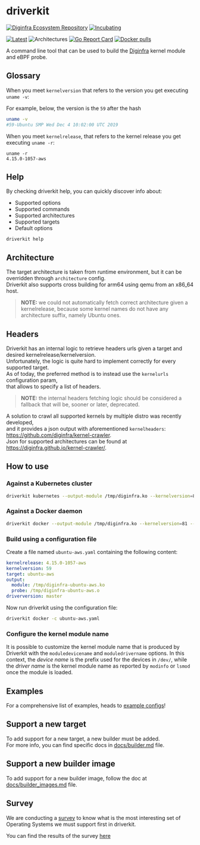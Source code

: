 # driverkit

[![Diginfra Ecosystem Repository](https://github.com/diginfra/evolution/blob/main/repos/badges/diginfra-ecosystem-blue.svg)](https://github.com/diginfra/evolution/blob/main/REPOSITORIES.md#ecosystem-scope) [![Incubating](https://img.shields.io/badge/status-incubating-orange?style=for-the-badge)](https://github.com/diginfra/evolution/blob/main/REPOSITORIES.md#incubating)

[![Latest](https://img.shields.io/github/v/release/diginfra/driverkit?style=for-the-badge)](https://github.com/diginfra/driverkit/releases/latest)
![Architectures](https://img.shields.io/badge/ARCHS-x86__64%7Caarch64-blueviolet?style=for-the-badge)
[![Go Report Card](https://goreportcard.com/badge/github.com/diginfra/driverkit?style=for-the-badge)](https://goreportcard.com/report/github.com/diginfra/driverkit)
[![Docker pulls](https://img.shields.io/docker/pulls/diginfra/driverkit?style=for-the-badge)](https://hub.docker.com/r/diginfra/driverkit)

A command line tool that can be used to build the [Diginfra](https://github.com/diginfra/diginfra) kernel module and eBPF probe.

## Glossary

When you meet `kernelversion` that refers to the version you get executing `uname -v`:

For example, below, the version is the `59` after the hash

```bash
uname -v
#59-Ubuntu SMP Wed Dec 4 10:02:00 UTC 2019
```

When you meet `kernelrelease`, that refers to the kernel release you get executing `uname -r`:

```
uname -r
4.15.0-1057-aws
```

## Help

By checking driverkit help, you can quickly discover info about:
* Supported options
* Supported commands
* Supported architectures
* Supported targets
* Default options

```
driverkit help
```

## Architecture

The target architecture is taken from runtime environment, but it can be overridden through `architecture` config.  
Driverkit also supports cross building for arm64 using qemu from an x86_64 host.

> **NOTE:** we could not automatically fetch correct architecture given a kernelrelease,
> because some kernel names do not have any architecture suffix, namely Ubuntu ones.

## Headers

Driverkit has an internal logic to retrieve headers urls given a target and desired kernelrelease/kernelversion.  
Unfortunately, the logic is quite hard to implement correctly for every supported target.   
As of today, the preferred method is to instead use the `kernelurls` configuration param,  
that allows to specify a list of headers.

> **NOTE:** the internal headers fetching logic should be considered a fallback that will be, sooner or later, deprecated.  

A solution to crawl all supported kernels by multiple distro was recently developed,  
and it provides a json output with aforementioned `kernelheaders`: https://github.com/diginfra/kernel-crawler.  
Json for supported architectures can be found at https://diginfra.github.io/kernel-crawler/.

## How to use

### Against a Kubernetes cluster

```bash
driverkit kubernetes --output-module /tmp/diginfra.ko --kernelversion=81 --kernelrelease=4.15.0-72-generic --driverversion=master --target=ubuntu-generic
```

### Against a Docker daemon

```bash
driverkit docker --output-module /tmp/diginfra.ko --kernelversion=81 --kernelrelease=4.15.0-72-generic --driverversion=master --target=ubuntu-generic
```

### Build using a configuration file

Create a file named `ubuntu-aws.yaml` containing the following content:

```yaml
kernelrelease: 4.15.0-1057-aws
kernelversion: 59
target: ubuntu-aws
output:
  module: /tmp/diginfra-ubuntu-aws.ko
  probe: /tmp/diginfra-ubuntu-aws.o
driverversion: master
```

Now run driverkit using the configuration file:

```bash
driverkit docker -c ubuntu-aws.yaml
```

### Configure the kernel module name

It is possible to customize the kernel module name that is produced by Driverkit with the `moduledevicename` and `moduledrivername` options.
In this context, the _device name_ is the prefix used for the devices in `/dev/`, while the _driver name_ is the kernel module name as reported by `modinfo` or `lsmod` once the module is loaded.

## Examples

For a comprehensive list of examples, heads to [example configs](Example_configs.md)!

## Support a new target

To add support for a new target, a new builder must be added.  
For more info, you can find specific docs in [docs/builder.md](docs/builder.md) file.

## Support a new builder image

To add support for a new builder image, follow the doc at [docs/builder_images.md](docs/builder_images.md) file.

## Survey

We are conducting a [survey](http://bit.ly/driverkit-survey-vote) to know what is the most interesting set of Operating Systems we must support first in driverkit.

You can find the results of the survey [here](http://bit.ly/driverkit-survey-results)
